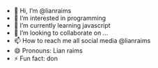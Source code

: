 - 👋 Hi, I’m @lianraims
- 👀 I’m interested in programming
- 🌱 I’m currently learning javascript
- 💞️ I’m looking to collaborate on ...
- 📫 How to reach me all social media @lianraims
- 😄 Pronouns: Lian raims
- ⚡ Fun fact: don

<!---
lianraims/lianraims is a ✨ special ✨ repository because its `README.md` (this file) appears on your GitHub profile.
You can click the Preview link to take a look at your changes.
--->
